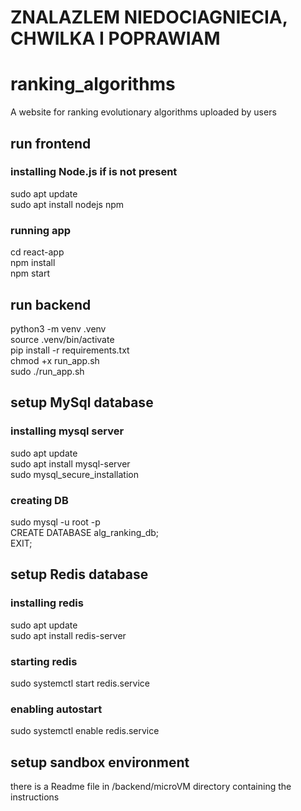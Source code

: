 # ZNALAZLEM NIEDOCIAGNIECIA, CHWILKA I POPRAWIAM

# ranking_algorithms
A website for ranking evolutionary algorithms uploaded by users <br />


## run frontend
### installing Node.js if is not present
sudo apt update <br />
sudo apt install nodejs npm <br />

### running app
cd react-app <br />
npm install <br />
npm start <br />


## run backend
python3 -m venv .venv <br />
source .venv/bin/activate <br />
pip install -r requirements.txt <br />
chmod +x run_app.sh <br />
sudo ./run_app.sh <br />


## setup MySql database
### installing mysql server
sudo apt update <br />
sudo apt install mysql-server <br />
sudo mysql_secure_installation <br />

### creating DB
sudo mysql -u root -p <br />
CREATE DATABASE alg_ranking_db; <br />
EXIT; <br />

## setup Redis database
### installing redis
sudo apt update <br />
sudo apt install redis-server <br />

### starting redis
sudo systemctl start redis.service <br />

### enabling autostart
sudo systemctl enable redis.service <br />


## setup sandbox environment
there is a Readme file in /backend/microVM directory containing the instructions
